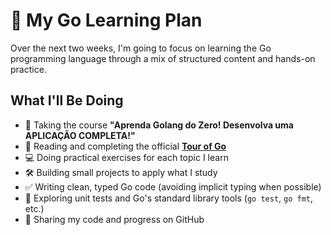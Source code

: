 # 🐹 My Go Learning Plan

Over the next two weeks, I'm going to focus on learning the Go programming language through a mix of structured content and hands-on practice.

## What I'll Be Doing

- 📘 Taking the course **"Aprenda Golang do Zero! Desenvolva uma APLICAÇÃO COMPLETA!"**
- 📗 Reading and completing the official [**Tour of Go**](https://go.dev/tour)
- 💻 Doing practical exercises for each topic I learn
- 🛠️ Building small projects to apply what I study
- ✅ Writing clean, typed Go code (avoiding implicit typing when possible)
- 🧪 Exploring unit tests and Go's standard library tools (`go test`, `go fmt`, etc.)
- 🚀 Sharing my code and progress on GitHub

